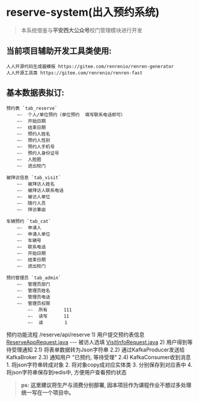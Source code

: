 # reserve-system(出入预约系统)

> 本系统借鉴与**平安西大公众号**校门管理模块进行开发

## 当前项目辅助开发工具类使用: 
    人人开源代码生成器模板 https://gitee.com/renrenio/renren-generator
    人人开源工具类 https://gitee.com/renrenio/renren-fast

## 基本数据表拟订:
```text
预约表 `tab_reserve`
	—-	个人/单位预约（单位预约  填写联系电话即可） 
	—-	开始日期
	—-	结束日期
	—-	预约人姓名
	—-	预约人性别
	—-	预约人手机号
	—-	预约人身份证号
	—-	人脸图
	—-	进出校门

被拜访信息 `tab_visit`
	—-	被拜访人姓名
	—-	被拜访人联系电话
	—-	被访人单位
	—-	随行人员
	—-	拜访事由

车辆预约 `tab_cat`
	—-	申请人
	—-	申请人单位
	—-	车辆号
	—-	联系电话
	—-	开始日期
	—-	结束日期
	—-	进出校门

预约管理员 `tab_admin`
	—-	管理员部门
	—-	管理员姓名
	—-	管理员电话
	—-	管理员权限
		—-	所有      111
		—-	读写      11
		—- 	读        1
```

预约功能流程 /reserve/api/reserve
    1) 用户提交预约表信息 [ReserveAppRequest.java](reserve-system%2Fsrc%2Fmain%2Fjava%2Fcn%2Fanton%2Freservesystem%2Frequest%2FReserveAppRequest.java)
        --- 被访人选填 [VisitInfoRequest.java](reserve-system%2Fsrc%2Fmain%2Fjava%2Fcn%2Fanton%2Freservesystem%2Frequest%2FVisitInfoRequest.java)
    2) 用户得到等待受理通知
        2.1)  将表单数据转为Json字符串
        2.2)  通过KafkaProducer发送给KafkaBroker
        2.3)  通知用户 "已预约, 等待受理"
        2.4)  KafkaConsumer收到消息
            1. 将json字符串转成对象
            2. 将对象copy成对应实体类
            3. 分别保存到对应表中
            4. 将json字符串保存到redis中, 方便用户查看预约状态
> **ps: 这里建议将生产与消费分别部署, 因本项目作为课程作业不想过多处理统一写在一个项目中。**
        
        
    
